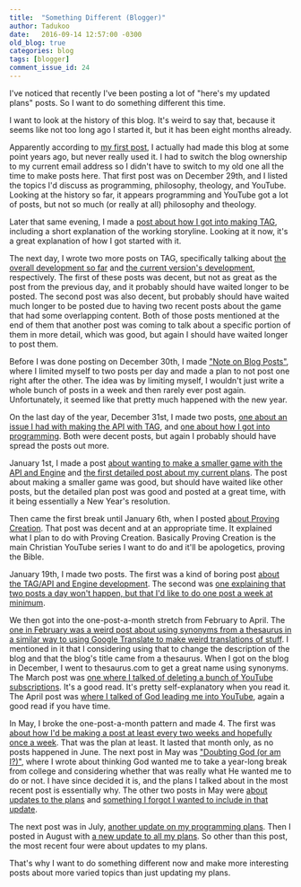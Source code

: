 ```yaml
---
title:  "Something Different (Blogger)"
author: Tadukoo
date:   2016-09-14 12:57:00 -0300
old_blog: true
categories: blog
tags: [blogger]
comment_issue_id: 24
---
```

I've noticed that recently I've been posting a lot of "here's my updated plans" posts. So I want to do something different this time.

I want to look at the history of this blog. It's weird to say that, because it seems like not too long ago I started it, but it has been eight months already.

Apparently according to <a href="{{ site.baseurl }}{% post_url 2015-12-29-a-whole-new-blog %}">my first post</a>, I actually had made this blog at some 
point years ago, but never really used it. I had to switch the blog ownership to my current email address so I didn't have to switch to my old one all the 
time to make posts here. That first post was on December 29th, and I listed the topics I'd discuss as programming, philosophy, theology, and YouTube. Looking 
at the history so far, it appears programming and YouTube got a lot of posts, but not so much (or really at all) philosophy and theology.

Later that same evening, I made a <a href="{{ site.baseurl }}{% post_url 2015-12-29-the-story-of-my-game %}">post about how I got into making TAG</a>, 
including a short explanation of the working storyline. Looking at it now, it's a great explanation of how I got started with it.

The next day, I wrote two more posts on TAG, specifically talking about 
<a href="{{ site.baseurl }}{% post_url 2015-12-30-the-development-of-my-game %}">the overall development so far</a> and 
<a href="{{ site.baseurl }}{% post_url 2015-12-30-the-development-of-pre-alpha-v0060 %}">the current version's development</a>, respectively. The first of 
these posts was decent, but not as great as the post from the previous day, and it probably should have waited longer to be posted. The second post was also 
decent, but probably should have waited much longer to be posted due to having two recent posts about the game that had some overlapping content. Both of 
those posts mentioned at the end of them that another post was coming to talk about a specific portion of them in more detail, which was good, but again I 
should have waited longer to post them.

Before I was done posting on December 30th, I made <a href="{{ site.baseurl }}{% post_url 2015-12-30-note-on-blog-posts %}">"Note on Blog Posts"</a>, where 
I limited myself to two posts per day and made a plan to not post one right after the other. The idea was by limiting myself, I wouldn't just write a whole 
bunch of posts in a week and then rarely ever post again. Unfortunately, it seemed like that pretty much happened with the new year.

On the last day of the year, December 31st, I made two posts, 
<a href="{{ site.baseurl }}{% post_url 2015-12-31-the-flaws-of-developing-api-and-engine %}">one about an issue I had with making the API with TAG</a>, and 
<a href="{{ site.baseurl }}{% post_url 2015-12-31-my-programming-journey %}">one about how I got into programming</a>. Both were decent posts, but again I 
probably should have spread the posts out more.

January 1st, I made a post 
<a href="{{ site.baseurl }}{% post_url 2016-01-01-current-game-plan %}">about wanting to make a smaller game with the API and Engine</a> and 
<a href="{{ site.baseurl }}{% post_url 2016-01-01-new-year-new-plans %}">the first detailed post about my current plans</a>. The post about making a smaller 
game was good, but should have waited like other posts, but the detailed plan post was good and posted at a great time, with it being essentially a New 
Year's resolution.

Then came the first break until January 6th, when I posted 
<a href="{{ site.baseurl }}{% post_url 2016-01-06-explanation-of-proving-creation %}">about Proving Creation</a>. That post was decent and at an 
appropriate time. It explained what I plan to do with Proving Creation. Basically Proving Creation is the main Christian YouTube series I want to do and 
it'll be apologetics, proving the Bible.

January 19th, I made two posts. The first was a kind of boring post 
<a href="{{ site.baseurl }}{% post_url 2016-01-19-development-of-tadukoo-greatest %}">about the TAG/API and Engine development</a>. The second was 
<a href="{{ site.baseurl }}{% post_url 2016-01-19-update-on-blog-status %}">one explaining that two posts a day won't happen, but that I'd like to do one post 
a week at minimum</a>.

We then got into the one-post-a-month stretch from February to April. The 
<a href="{{ site.baseurl }}{% post_url 2016-02-14-thesaurus-funnies %}">one in February was a weird post about using synonyms from a thesaurus in a similar 
way to using Google Translate to make weird translations of stuff</a>. I mentioned in it that I considering using that to change the description of the blog 
and that the blog's title came from a thesaurus. When I got on the blog in December, I went to thesaurus.com to get a great name using synonyms. The March 
post was <a href="{{ site.baseurl }}{% post_url 2016-03-16-why-i-got-rid-of-my-youtube-subscriptions %}">one where I talked of deleting a bunch of YouTube 
subscriptions</a>. It's a good read. It's pretty self-explanatory when you read it. The April post was 
<a href="{{ site.baseurl }}{% post_url 2016-04-27-why-i-got-into-youtube %}">where I talked of God leading me into YouTube</a>, again a good read if you have 
time.

In May, I broke the one-post-a-month pattern and made 4. The first was 
<a href="{{ site.baseurl }}{% post_url 2016-05-10-blog-status-may-10-2016 %}">about how I'd be making a post at least every two weeks and hopefully once a 
week</a>. That was the plan at least. It lasted that month only, as no posts happened in June. The next post in May was 
<a href="{{ site.baseurl }}{% post_url 2016-05-10-doubting-god-or-am-i %}">"Doubting God (or am I?)"</a>, where I wrote about thinking God wanted me to take 
a year-long break from college and considering whether that was really what He wanted me to do or not. I have since decided it is, and the plans I talked 
about in the most recent post is essentially why. The other two posts in May were 
<a href="{{ site.baseurl }}{% post_url 2016-05-16-resolutions-failures-and-changes-oh-my %}">about updates to the plans</a> and 
<a href="{{ site.baseurl }}{% post_url 2016-05-20-something-i-forgot %}">something I forgot I wanted to include in that update</a>.

The next post was in July, <a href="{{ site.baseurl }}{% post_url 2016-07-20-new-game-plans %}">another update on my programming plans</a>. Then I posted in 
August with <a href="{{ site.baseurl }}{% post_url 2016-08-24-update-on-everything %}">a new update to all my plans</a>. So other than this post, the most 
recent four were about updates to my plans.

That's why I want to do something different now and make more interesting posts about more varied topics than just updating my plans.
